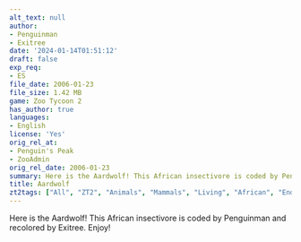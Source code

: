 ```yaml
---
alt_text: null
author:
- Penguinman
- Exitree
date: '2024-01-14T01:51:12'
draft: false
exp_req:
- ES
file_date: 2006-01-23
file_size: 1.42 MB
game: Zoo Tycoon 2
has_author: true
languages:
- English
license: 'Yes'
orig_rel_at:
- Penguin's Peak
- ZooAdmin
orig_rel_date: 2006-01-23
summary: Here is the Aardwolf! This African insectivore is coded by Penguinman and recolored by Exitree. Enjoy!
title: Aardwolf
zt2tags: ["All", "ZT2", "Animals", "Mammals", "Living", "African", "Endangered Species", "Hyaenids"]
---
```

Here is the Aardwolf! This African insectivore is coded by Penguinman and recolored by Exitree. Enjoy!
